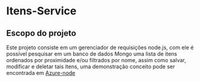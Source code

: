 # Itens-Service

## Escopo do projeto

Este projeto consiste em um gerenciador de requisições node.js, com ele é possível pesquisar em um banco de dados Mongo uma lista de itens ordenados por proximidade e/ou filtrados por nome, assim como salvar, modificar e deletar tais itens, uma demonstração conceito pode ser encontrada em [Azure-node](https://itens-things.azurewebsites.net)